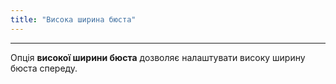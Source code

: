 ```yaml
---
title: "Висока ширина бюста"
---
```


***

Опція **високої ширини бюста** дозволяє налаштувати високу ширину бюста спереду.




